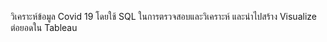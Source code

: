 วิเคราะห์ข้อมูล Covid 19 โดยใช้ SQL ในการตรวจสอบและวิเคราะห์ และนำไปสร้าง Visualize ต่อยอดใน Tableau 
